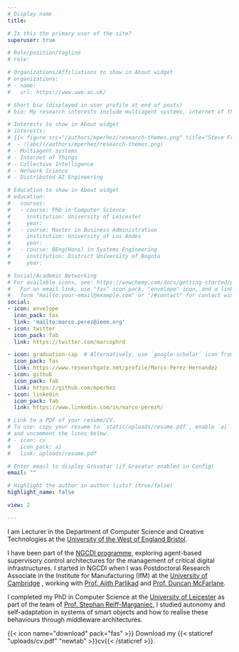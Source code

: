 ```yaml
---
# Display name
title: 

# Is this the primary user of the site?
superuser: true

# Role/position/tagline
# role: 

# Organizations/Affiliations to show in About widget
# organizations:
# - name: 
#   url: https://www.uwe.ac.uk/

# Short bio (displayed in user profile at end of posts)
# bio: My research interests include multiagent systems, internet of things, collective intelligence, network science and more generally distributed AI engineering.

# Interests to show in About widget
# interests:
# {{< figure src="/authors/mperhez/research-themes.png" title="Steve Francia" >}}
#  - ![abc](/authors/mperhez/research-themes.png)
# - Multiagent systems
# - Internet of Things
# - Collective Intelligence
# - Network Science
# - Distributed AI Engineering

# Education to show in About widget
# education:
#   courses:
#   - course: PhD in Computer Science
#     institution: University of Leicester
#     year: 
#   - course: Master in Business Administration
#     institution: University of Los Andes
#     year: 
#   - course: BEng(Hons) in Systems Engineering
#     institution: District University of Bogota
#     year: 

# Social/Academic Networking
# For available icons, see: https://wowchemy.com/docs/getting-started/page-builder/#icons
#   For an email link, use "fas" icon pack, "envelope" icon, and a link in the
#   form "mailto:your-email@example.com" or "/#contact" for contact widget.
social:
- icon: envelope
  icon_pack: fas
  link: 'mailto:marco.perez@ieee.org'
- icon: twitter
  icon_pack: fab
  link: https://twitter.com/marcophrd

- icon: graduation-cap  # Alternatively, use `google-scholar` icon from `ai` icon pack
  icon_pack: fas
  link: https://www.researchgate.net/profile/Marco-Perez-Hernandez
- icon: github
  icon_pack: fab
  link: https://github.com/mperhez
- icon: linkedin
  icon_pack: fab
  link: https://www.linkedin.com/in/marco-perezh/

# Link to a PDF of your resume/CV.
# To use: copy your resume to `static/uploads/resume.pdf`, enable `ai` icons in `params.toml`, 
# and uncomment the lines below.
# - icon: cv
#   icon_pack: ai
#   link: uploads/resume.pdf

# Enter email to display Gravatar (if Gravatar enabled in Config)
email: ""

# Highlight the author in author lists? (true/false)
highlight_name: false

view: 2

---
```



I am Lecturer in the Department of Computer Science and Creative Technologies at the [University of the West of England Bristol](https://www.uwe.ac.uk/about/faculties-and-departments/environment-and-technology/computer-science-creative-technologies). 

I have been part of the <a href="https://www.ng-cdi.org/"> NGCDI programme</a>, exploring agent-based supervisory control architectures for the management of critical digital infrastructures. I started in NGCDI when I was Postdoctoral Research Associate in the Institute for Manufacturing (IfM) at the [University of Cambridge](https://www.ifm.eng.cam.ac.uk/) , working with [Prof. Ajith Parlikad](https://www.ifm.eng.cam.ac.uk/people/aknp2/) and [Prof. Duncan McFarlane](https://www.ifm.eng.cam.ac.uk/people/dm114/).
</p>

I completed my PhD in Computer Science at the [University of Leicester](https://le.ac.uk/informatics) as part of the team of [Prof. Stephan Reiff-Marganiec](https://www.derby.ac.uk/staff/reiff-marganiec-stephan), I studied autonomy and self-adaptation in systems of smart objects and how to realise these behaviours through middleware architectures. 

{{< icon name="download" pack="fas" >}} Download my {{< staticref "uploads/cv.pdf" "newtab" >}}cv{{< /staticref >}}.
